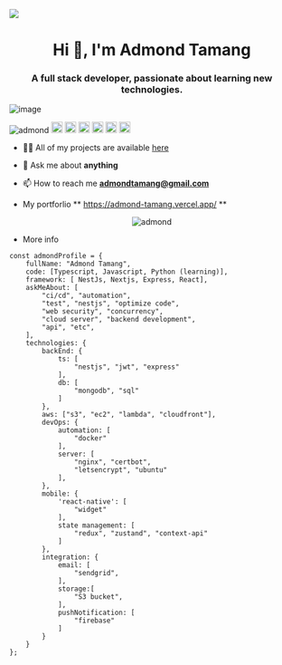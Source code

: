 ![](https://komarev.com/ghpvc/?username=admondtamang)

<h1 align="center">Hi 👋, I'm Admond Tamang </h1>
<h3 align="center"> A full stack developer, passionate about learning new technologies.  </h3>

![image](https://github.com/saadeghi/saadeghi/blob/master/dino.gif)

<p align="left">
<img src="https://komarev.com/ghpvc/?username=admondtamang" alt="admond" />
  <img src="https://img.icons8.com/color/48/000000/git.png" alt="git" width="20" height="20"/> 
  <img src="https://img.icons8.com/color/48/000000/react-native.png" alt="react" width="20" height="20"/> 
  <img src="https://img.icons8.com/color/48/000000/intellij-idea.png" alt="II" width="20" height="20"/> 
  <img src="https://img.icons8.com/color/48/000000/c-sharp-logo.png"  alt="II" width="20" height="20"/>
  <img src="https://img.icons8.com/color/48/000000/azure-1.png" alt="azure" witdth="20" height="20"/>
  <img src="https://img.icons8.com/color/48/000000/nodejs.png" alt="nodejs" width="20" height="20"/></p>

- 👨‍💻 All of my projects are available  [here](https://github.com/admondtamang?tab=repositories)

- 💬 Ask me about **anything**

- 📫 How to reach me **admondtamang@gmail.com**

- My portforlio ** https://admond-tamang.vercel.app/ **

<p align="center"> 
  <img src="https://github-readme-stats.vercel.app/api?username=admondtamang&show_icons=true" alt="admond" />
 </p>

- More info
```
const admondProfile = {
    fullName: "Admond Tamang",
    code: [Typescript, Javascript, Python (learning)],
    framework: [ NestJs, Nextjs, Express, React],
    askMeAbout: [
        "ci/cd", "automation", 
        "test", "nestjs", "optimize code",
        "web security", "concurrency", 
        "cloud server", "backend development",
        "api", "etc",
    ],
    technologies: {
        backEnd: {
            ts: [
                "nestjs", "jwt", "express"
            ],
            db: [
                "mongodb", "sql"
            ]
        },
        aws: ["s3", "ec2", "lambda", "cloudfront"],
        devOps: {
            automation: [
                "docker"
            ],
            server: [
                "nginx", "certbot",
                "letsencrypt", "ubuntu"
            ],
        },
        mobile: {
            'react-native': [
                "widget"
            ],
            state management: [
                "redux", "zustand", "context-api"
            ]
        },
        integration: {
            email: [
                "sendgrid", 
            ],
            storage:[
                "S3 bucket",
            ],
            pushNotification: [
                "firebase"
            ]
        }
    }
};
```
